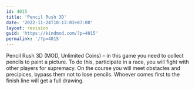 ```yaml
---
id: 4015
title: 'Pencil Rush 3D'
date: '2022-11-24T10:13:03+07:00'
layout: revision
guid: 'https://kindmod.com/?p=4015'
permalink: '/?p=4015'
---
```


Pencil Rush 3D (MOD, Unlimited Coins) – in this game you need to collect pencils to paint a picture. To do this, participate in a race, you will fight with other players for supremacy. On the course you will meet obstacles and precipices, bypass them not to lose pencils. Whoever comes first to the finish line will get a full drawing.